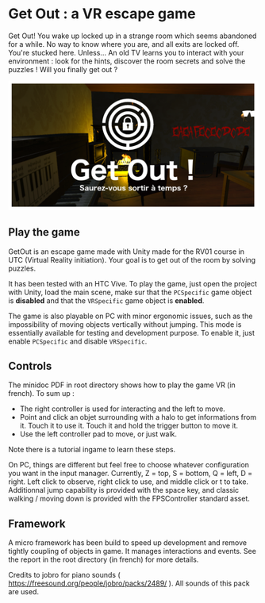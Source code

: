 # Get Out : a VR escape game

Get Out! You wake up locked up in a strange room which seems abandoned for a while. No way to know where you are, and all exits are locked off. You're stucked here. Unless... An old TV learns you to interact with your environment : look for the hints, discover the room secrets and solve the puzzles ! Will you finally get out ?

![](image.png?raw=true)

## Play the game

GetOut is an escape game made with Unity made for the RV01 course in UTC (Virtual Reality initiation). Your goal is to get out of the room by solving puzzles.

It has been tested with an HTC Vive. To play the game, just open the project with Unity, load the main scene, make sur that the `PCSpecific` game object is **disabled** and that the `VRSpecific` game object is **enabled**.

The game is also playable on PC with minor ergonomic issues, such as the impossibility of moving objects vertically without jumping. This mode is essentially available for testing and development purpose. To enable it, just enable `PCSpecific` and disable `VRSpecific`.

## Controls

The minidoc PDF in root directory shows how to play the game VR (in french). To sum up :
* The right controller is used for interacting and the left to move.
* Point and click an objet surrounding with a halo to get informations from it. Touch it to use it. Touch it and hold the trigger button to move it.
* Use the left controller pad to move, or just walk.

Note there is a tutorial ingame to learn these steps.

On PC, things are different but feel free to choose whatever configuration you want in the input manager. Currently, Z = top, S = bottom, Q = left, D = right. Left click to observe, right click to use, and middle click or t to take. Additionnal jump capability is provided with the space key, and classic walking / moving down is provided with the FPSController standard asset.

## Framework

A micro framework has been build to speed up development and remove tightly coupling of objects in game. It manages interactions and events. See the report in the root directory (in french) for more details.

Credits to jobro for piano sounds ( https://freesound.org/people/jobro/packs/2489/ ). All sounds of this pack are used.
